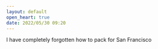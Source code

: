 ```yaml
---
layout: default
open_heart: true
date: 2022/05/30 09:20
---
```


I have completely forgotten how to pack for San Francisco

